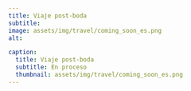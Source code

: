 ```yaml
---
title: Viaje post-boda
subtitle: 
image: assets/img/travel/coming_soon_es.png
alt: 

caption:
  title: Viaje post-boda
  subtitle: En proceso
  thumbnail: assets/img/travel/coming_soon_es.png
---
```

